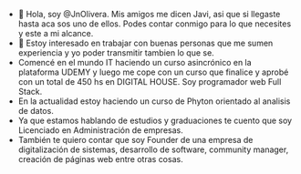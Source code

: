 - 👋 Hola, soy @JnOlivera. Mis amigos me dicen Javi, asi que si llegaste hasta aca sos uno de ellos. Podes contar conmigo para lo que necesites y este a mi alcance.
- 👀 Estoy interesado en trabajar con buenas personas que me sumen experiencia y yo poder transmitir tambien lo que se.
- Comencé en el mundo IT haciendo un curso asincrónico en la plataforma UDEMY y luego me cope con un curso que finalice y aprobé con un total de 450 hs en DIGITAL HOUSE. Soy programador web Full Stack.
- En la actualidad estoy haciendo un curso de Phyton orientado al analisis de datos.
- Ya que estamos hablando de estudios y graduaciones te cuento que soy Licenciado en Administración de empresas. 
- También te quiero contar que soy Founder de una empresa de digitalización de sistemas, desarrollo de software, community manager, creación de páginas web entre otras cosas.

<!---
JnOlivera/JnOlivera is a ✨ special ✨ repository because its `README.md` (this file) appears on your GitHub profile.
You can click the Preview link to take a look at your changes.
--->
